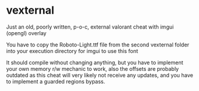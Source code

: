 # vexternal

Just an old, poorly written, p-o-c, external valorant cheat with imgui (opengl) overlay

You have to copy the Roboto-Light.ttf file from the second vexternal folder into your execution directory for imgui to use this font

It should compile without changing anything, but you have to implement your own memory r/w mechanic to work, also the offsets are probably outdated as this cheat will very likely not receive any updates, and you have to implement a guarded regions bypass.
